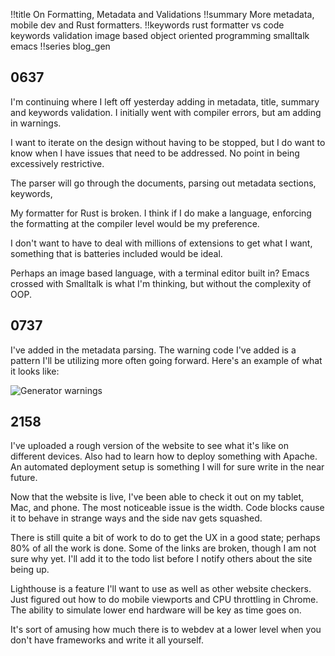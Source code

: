 !!title On Formatting, Metadata and Validations
!!summary More metadata, mobile dev and Rust formatters.
!!keywords rust formatter vs code keywords validation image based object oriented programming smalltalk emacs
!!series blog_gen

## 0637

I'm continuing where I left off yesterday adding in metadata, title, summary and keywords validation. I initially went with compiler errors, but am adding in warnings. 

I want to iterate on the design without having to be stopped, but I do want to know when I have issues that need to be addressed. No point in being excessively restrictive.

The parser will go through the documents, parsing out metadata sections, keywords, 

My formatter for Rust is broken. I think if I do make a language, enforcing the formatting at the compiler level would be my preference. 

I don't want to have to deal with millions of extensions to get what I want, something that is batteries included would be ideal. 

Perhaps an image based language, with a terminal editor built in? Emacs crossed with Smalltalk is what I'm thinking, but without the complexity of OOP.

## 0737

I've added in the metadata parsing. The warning code I've added is a pattern I'll be utilizing more often going forward. Here's an example of what it looks like:

![Generator warnings](./_img/2021.08.19_0739.png)


## 2158

I've uploaded a rough version of the website to see what it's like on different devices. Also had to learn how to deploy something with Apache. An automated deployment setup is something I will for sure write in the near future. 

Now that the website is live, I've been able to check it out on my tablet, Mac, and phone. The most noticeable issue is the width. Code blocks cause it to behave in strange ways and the side nav gets squashed. 

There is still quite a bit of work to do to get the UX in a good state; perhaps 80% of all the work is done. Some of the links are broken, though I am not sure why yet. I'll add it to the todo list before I notify others about the site being up.

Lighthouse is a feature I'll want to use as well as other website checkers. Just figured out how to do mobile viewports and CPU throttling in Chrome. The ability to simulate lower end hardware will be key as time goes on.  

It's sort of amusing how much there is to webdev at a lower level when you don't have frameworks and write it all yourself.